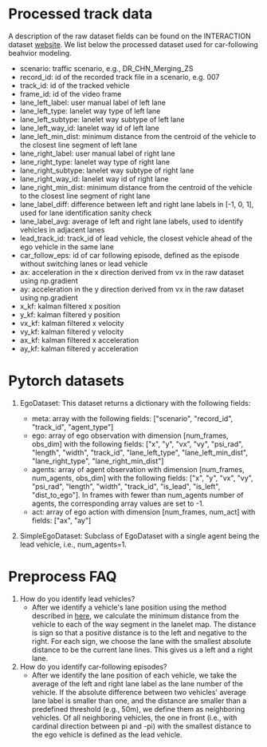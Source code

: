 # Processed track data
A description of the raw dataset fields can be found on the INTERACTION dataset [website](https://interaction-dataset.com/details-and-format). We list below the processed dataset used for car-following beahvior modeling. 

* scenario: traffic scenario, e.g., DR_CHN_Merging_ZS
* record_id: id of the recorded track file in a scenario, e.g. 007
* track_id: id of the tracked vehicle
* frame_id: id of the video frame
* lane_left_label: user manual label of left lane
* lane_left_type: lanelet way type of left lane
* lane_left_subtype: lanelet way subtype of left lane
* lane_left_way_id: lanelet way id of left lane
* lane_left_min_dist: minimum distance from the centroid of the vehicle to the closest line segment of left lane
* lane_right_label: user manual label of right lane
* lane_right_type: lanelet way type of right lane
* lane_right_subtype: lanelet way subtype of right lane
* lane_right_way_id: lanelet way id of right lane
* lane_right_min_dist: minimum distance from the centroid of the vehicle to the closest line segment of right lane
* lane_label_diff: difference between left and right lane labels in [-1, 0, 1], used for lane identification sanity check
* lane_label_avg: average of left and right lane labels, used to identify vehicles in adjacent lanes
* lead_track_id: track_id of lead vehicle, the closest vehicle ahead of the ego vehicle in the same lane
* car_follow_eps: id of car following episode, defined as the episode without switching lanes or lead vehicle
* ax: acceleration in the x direction derived from vx in the raw dataset using np.gradient
* ay: acceleration in the y direction derived from vx in the raw dataset using np.gradient
* x_kf: kalman filtered x position
* y_kf: kalman filtered y position
* vx_kf: kalman filtered x velocity
* vy_kf: kalman filtered y velocity
* ax_kf: kalman filtered x acceleration
* ay_kf: kalman filtered y acceleration

# Pytorch datasets
1. EgoDataset: This dataset returns a dictionary with the following fields:
    * meta: array with the following fields: ["scenario", "record_id", "track_id", "agent_type"]
    * ego: array of ego observation with dimension [num_frames, obs_dim] with the following fields: ["x", "y", "vx", "vy", "psi_rad", "length", "width", "track_id", "lane_left_type", "lane_left_min_dist", "lane_right_type", "lane_right_min_dist"]
    * agents: array of agent observation with dimension [num_frames, num_agents, obs_dim] with the following fields: ["x", "y", "vx", "vy", "psi_rad", "length", "width", "track_id", "is_lead", "is_left", "dist_to_ego"]. In frames with fewer than num_agents number of agents, the corresponding array values are set to -1.
    * act: array of ego action with dimension [num_frames, num_act] with fields: ["ax", "ay"]

2. SimpleEgoDataset: Subclass of EgoDataset with a single agent being the lead vehicle, i.e., num_agents=1. 

# Preprocess FAQ
1. How do you identify lead vehicles?
    * After we identify a vehicle's lane position using the method described in [here](./lanelet.md), we calculate the minimum distance from the vehicle to each of the way segment in the lanelet map. The distance is sign so that a positive distance is to the left and negative to the right. For each sign, we choose the lane with the smallest absolute distance to be the current lane lines. This gives us a left and a right lane. 
2. How do you identify car-following episodes? 
    * After we identify the lane position of each vehicle, we take the average of the left and right lane label as the lane number of the vehicle. If the absolute difference between two vehicles' average lane label is smaller than one, and the distance are smaller than a predefined threshold (e.g., 50m), we define them as neighboring vehicles. Of all neighboring vehicles, the one in front (i.e., with cardinal direction between pi and -pi) with the smallest distance to the ego vehicle is defined as the lead vehicle. 